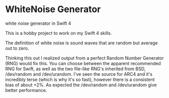 # WhiteNoise Generator
white noise generator in Swift 4

This is a hobby project to work on my Swift 4 skills. 

The definition of white noise is sound waves that are random but average out to zero.

Thinking this out I realized output from a perfect Random Number Generator (RNG) would fix this. You can choose between the apparent 
recommended RNG for Swift, as well as the two file-like RNG's inherited from BSD, /dev/random and /dev/urandom. I've seen the source 
for ARC4 and it's incredibly terse (which is why it's so fast), however there is a consistent bias of about +2%. As expected the /dev/random 
and /dev/urandom give better performance.
